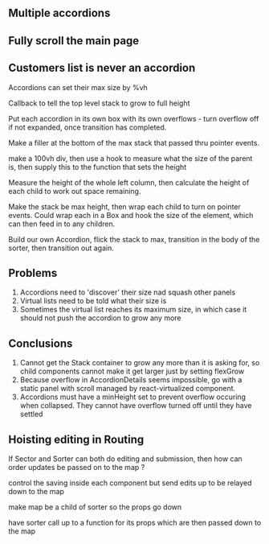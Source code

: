 ## Multiple accordions

## Fully scroll the main page

## Customers list is never an accordion
Accordions can set their max size by %vh

Callback to tell the top level stack to grow to full height

Put each accordion in its own box with its own overflows - turn overflow off if not expanded, once transition has completed.

Make a filler at the bottom of the max stack that passed thru pointer events.

make a 100vh div, then use a hook to measure what the size of the parent is, then supply this to the function that sets the height

Measure the height of the whole left column, then calculate the height of each child to work out space remaining.

Make the stack be max height, then wrap each child to turn on pointer events.  Could wrap each in a Box and hook the size of the element, which can then feed in to any children.

Build our own Accordion, flick the stack to max, transition in the body of the sorter, then transition out again.

## Problems
1. Accordions need to 'discover' their size nad squash other panels
2. Virtual lists need to be told what their size is
3. Sometimes the virtual list reaches its maximum size, in which case it should not push the accordion to grow any more

## Conclusions
1. Cannot get the Stack container to grow any more than it is asking for, so child components cannot make it get larger just by setting flexGrow
2. Because overflow in AccordionDetails seems impossible, go with a static panel with scroll managed by react-virtualized component.
3. Accordions must have a minHeight set to prevent overflow occuring when collapsed.  They cannot have overflow turned off until they have settled

## Hoisting editing in Routing
If Sector and Sorter can both do editing and submission, then how can order updates be passed on to the map ?

control the saving inside each component but send edits up to be relayed down to the map

make map be a child of sorter so the props go down

have sorter call up to a function for its props which are then passed down to the map
